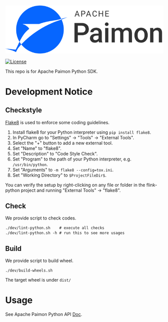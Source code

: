 ![Paimon](https://github.com/apache/paimon/blob/master/docs/static/paimon-simple.png)

[![License](https://img.shields.io/badge/license-Apache%202-4EB1BA.svg)](https://www.apache.org/licenses/LICENSE-2.0.html)

This repo is for Apache Paimon Python SDK.

# Development Notice

## Checkstyle

[Flake8](https://pypi.org/project/flake8/) is used to enforce some coding guidelines.

1. Install flake8 for your Python interpreter using `pip install flake8`.
2. In PyCharm go to "Settings" → "Tools" → "External Tools".
3. Select the "+" button to add a new external tool.
4. Set "Name" to "flake8".
5. Set "Description" to "Code Style Check".
6. Set "Program" to the path of your Python interpreter, e.g. `/usr/bin/python`.
7. Set "Arguments" to `-m flake8 --config=tox.ini`.
8. Set "Working Directory" to `$ProjectFileDir$`.

You can verify the setup by right-clicking on any file or folder in the flink-python project
and running "External Tools" → "flake8".

## Check

We provide script to check codes.

```shell
./dev/lint-python.sh    # execute all checks
./dev/lint-python.sh -h # run this to see more usages         
```

## Build

We provide script to build wheel.

```shell
./dev/build-wheels.sh
```

The target wheel is under `dist/`

# Usage

See Apache Paimon Python API [Doc](https://paimon.apache.org/docs/master/program-api/python-api/).




